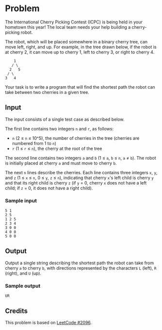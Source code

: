 # Problem

The International Cherry Picking Contest (ICPC) is being held in your hometown
this year! The local team needs your help building a cherry-picking robot.

The robot, which will be placed somewhere in a binary cherry tree, can move
left, right, and up. For example, in the tree drawn below, if the robot is at
cherry 2, it can move up to cherry 1, left to cherry 3, or right to cherry 4.

```
    1
   / \
  2   5
 / \
3   4
```

Your task is to write a program that will find the shortest path the robot can
take between two cherries in a given tree.

## Input

The input consists of a single test case as described below.

The first line contains two integers `n` and `r`, as follows:

-   `n` (2 ≤ `n` ≤ 10^5), the number of cherries in the tree (cherries are
    numbered from 1 to `n`)
-   `r` (1 ≤ `r` ≤ `n`), the cherry at the root of the tree

The second line contains two integers `a` and `b` (1 ≤ `a`, `b` ≤ `n`, `a` ≠
`b`). The robot is initially placed at cherry `a` and must move to cherry `b`.

The next `n` lines describe the cherries. Each line contains three integers `x`,
`y`, and `z` (1 ≤ `x` ≤ `n`, 0 ≤ `y`, `z` ≤ `n`), indicating that cherry `x`'s
left child is cherry `y` and that its right child is cherry `z` (if `y` = 0,
cherry `x` does not have a left child; if `z` = 0, it does not have a right
child).

### Sample input

```
5 1
2 5
1 2 5
2 3 4
3 0 0
4 0 0
5 0 0
```

## Output

Output a single string describing the shortest path the robot can take from
cherry `a` to cherry `b`, with directions represented by the characters `L`
(left), `R` (right), and `U` (up).

### Sample output

```
UR
```

## Credits

This problem is based on [LeetCode #2096](https://leetcode.com/problems/step-by-step-directions-from-a-binary-tree-node-to-another).
